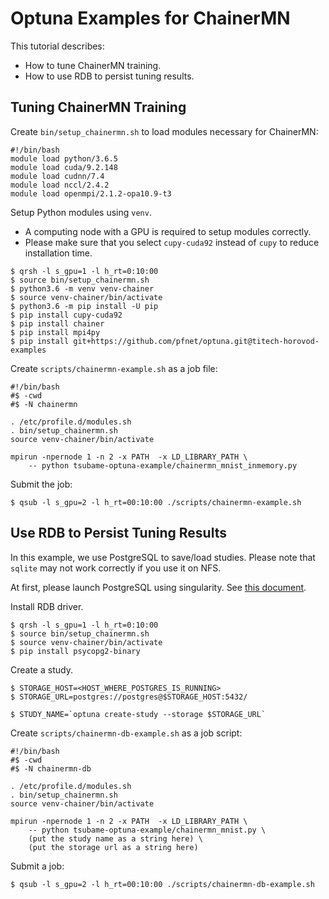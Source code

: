 # Optuna Examples for ChainerMN

This tutorial describes:

- How to tune ChainerMN training.
- How to use RDB to persist tuning results.


## Tuning ChainerMN Training

Create `bin/setup_chainermn.sh` to load modules necessary for ChainerMN:

```console
#!/bin/bash
module load python/3.6.5
module load cuda/9.2.148
module load cudnn/7.4
module load nccl/2.4.2
module load openmpi/2.1.2-opa10.9-t3
```

Setup Python modules using `venv`.
- A computing node with a GPU is required to setup modules correctly.
- Please make sure that you select `cupy-cuda92` instead of `cupy` to reduce installation time.

```console
$ qrsh -l s_gpu=1 -l h_rt=0:10:00
$ source bin/setup_chainermn.sh
$ python3.6 -m venv venv-chainer
$ source venv-chainer/bin/activate
$ python3.6 -m pip install -U pip
$ pip install cupy-cuda92
$ pip install chainer
$ pip install mpi4py
$ pip install git+https://github.com/pfnet/optuna.git@titech-horovod-examples
```

Create `scripts/chainermn-example.sh` as a job file:

```console
#!/bin/bash
#$ -cwd
#$ -N chainermn

. /etc/profile.d/modules.sh
. bin/setup_chainermn.sh
source venv-chainer/bin/activate

mpirun -npernode 1 -n 2 -x PATH  -x LD_LIBRARY_PATH \
    -- python tsubame-optuna-example/chainermn_mnist_inmemory.py
```

Submit the job:

```console
$ qsub -l s_gpu=2 -l h_rt=00:10:00 ./scripts/chainermn-example.sh
```


## Use RDB to Persist Tuning Results

In this example, we use PostgreSQL to save/load studies.
Please note that `sqlite` may not work correctly if you use it on NFS.

At first, please launch PostgreSQL using singularity. See [this document](./README.md).

Install RDB driver.

```console
$ qrsh -l s_gpu=1 -l h_rt=0:10:00
$ source bin/setup_chainermn.sh
$ source venv-chainer/bin/activate
$ pip install psycopg2-binary
```

Create a study.

```console
$ STORAGE_HOST=<HOST_WHERE_POSTGRES_IS_RUNNING>
$ STORAGE_URL=postgres://postgres@$STORAGE_HOST:5432/

$ STUDY_NAME=`optuna create-study --storage $STORAGE_URL`
```

Create `scripts/chainermn-db-example.sh` as a job script:

```console
#!/bin/bash
#$ -cwd
#$ -N chainermn-db

. /etc/profile.d/modules.sh
. bin/setup_chainermn.sh
source venv-chainer/bin/activate

mpirun -npernode 1 -n 2 -x PATH  -x LD_LIBRARY_PATH \
    -- python tsubame-optuna-example/chainermn_mnist.py \
    (put the study name as a string here) \
    (put the storage url as a string here)
```

Submit a job:

```console
$ qsub -l s_gpu=2 -l h_rt=00:10:00 ./scripts/chainermn-db-example.sh
```
